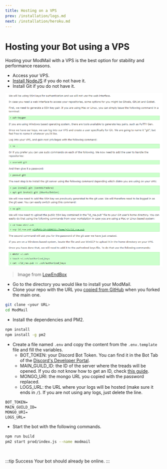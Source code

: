 ```yaml
---
title: Hosting on a VPS
prev: /installation/logs.md
next: /installation/heroku.md
---
```


# Hosting your Bot using a VPS

Hosting your ModMail with a VPS is the best option for stability and performance reasons.

- Access your VPS.
- [Install NodeJS](https://www.hostinger.com/tutorials/how-to-install-node-ubuntu) if you do not have it.
- Install Git if you do not have it.

![](/images/VPS_Git.png)
> Image from [LowEndBox](https://lowendbox.com/blog/setting-up-git-for-free-on-a-vps/)

- Go to the directory you would like to install your ModMail.
- Clone your repo with the URL you [copied from GitHub](/installation/github.md) when you forked the main one.
```bash
git clone <your URL>
cd ModMail
```
- Install the dependencies and PM2.
```bash
npm install
npm install -g pm2
```
- Create a file named `.env` and copy the content from the `.env.template` file and fill the variables.
    - BOT_TOKEN: your Discord Bot Token. You can find it in the Bot Tab of the [Discord's Developer Portal](https://discord.com/developers/applications).
    - MAIN_GUILD_ID: the ID of the server where the treads will be opened. If you do not know how to get an ID, check [this guide](https://support.discord.com/hc/en-us/articles/206346498-Where-can-I-find-my-User-Server-Message-ID-).
    - MONGO_URI: the mongo URL you copied with the password replaced.
    - LOGS_URL: the URL where your logs will be hosted (make sure it ends in `/`). If you are not using any logs, just delete the line.

```env
BOT_TOKEN=
MAIN_GUILD_ID=
MONGO_URI=
LOGS_URL=
```
- Start the bot with the following commands.
```bash
npm run build
pm2 start prod/index.js --name modmail
```

<br/>

:::tip Success
Your bot should already be online.
:::